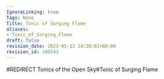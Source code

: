 ```yaml
---
IgnoreLinking: true
Tags: None
Title: Tonic of Surging Flame
aliases:
- Tonic_of_Surging_Flame
draft: false
revision_date: 2023-05-13 14:50:01+00:00
revision_id: 100743
---
```


#REDIRECT Tonics of the Open Sky#Tonic of Surging Flame